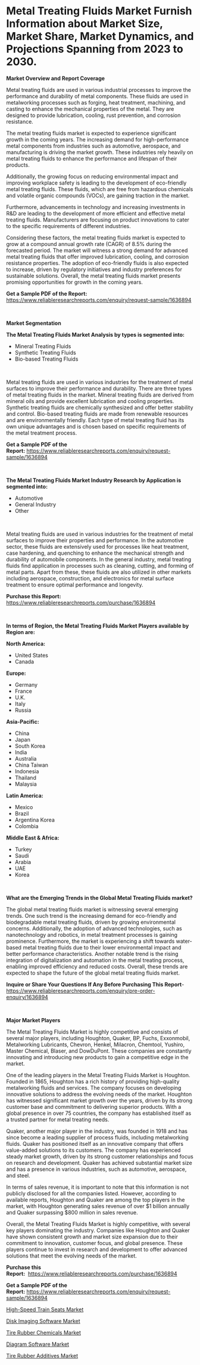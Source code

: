 <p><h1>Metal Treating Fluids Market Furnish Information about Market Size, Market Share, Market Dynamics, and Projections Spanning from 2023 to 2030.</h1></p><p><strong>Market Overview and Report Coverage</strong></p>
<p><p>Metal treating fluids are used in various industrial processes to improve the performance and durability of metal components. These fluids are used in metalworking processes such as forging, heat treatment, machining, and casting to enhance the mechanical properties of the metal. They are designed to provide lubrication, cooling, rust prevention, and corrosion resistance.</p><p>The metal treating fluids market is expected to experience significant growth in the coming years. The increasing demand for high-performance metal components from industries such as automotive, aerospace, and manufacturing is driving the market growth. These industries rely heavily on metal treating fluids to enhance the performance and lifespan of their products.</p><p>Additionally, the growing focus on reducing environmental impact and improving workplace safety is leading to the development of eco-friendly metal treating fluids. These fluids, which are free from hazardous chemicals and volatile organic compounds (VOCs), are gaining traction in the market.</p><p>Furthermore, advancements in technology and increasing investments in R&D are leading to the development of more efficient and effective metal treating fluids. Manufacturers are focusing on product innovations to cater to the specific requirements of different industries.</p><p>Considering these factors, the metal treating fluids market is expected to grow at a compound annual growth rate (CAGR) of 8.5% during the forecasted period. The market will witness a strong demand for advanced metal treating fluids that offer improved lubrication, cooling, and corrosion resistance properties. The adoption of eco-friendly fluids is also expected to increase, driven by regulatory initiatives and industry preferences for sustainable solutions. Overall, the metal treating fluids market presents promising opportunities for growth in the coming years.</p></p>
<p><strong>Get a Sample PDF of the Report:</strong> <a href="https://www.reliableresearchreports.com/enquiry/request-sample/1636894">https://www.reliableresearchreports.com/enquiry/request-sample/1636894</a></p>
<p>&nbsp;</p>
<p><strong>Market Segmentation</strong></p>
<p><strong>The Metal Treating Fluids Market Analysis by types is segmented into:</strong></p>
<p><ul><li>Mineral Treating Fluids</li><li>Synthetic Treating Fluids</li><li>Bio-based Treating Fluids</li></ul></p>
<p>&nbsp;</p>
<p><p>Metal treating fluids are used in various industries for the treatment of metal surfaces to improve their performance and durability. There are three types of metal treating fluids in the market. Mineral treating fluids are derived from mineral oils and provide excellent lubrication and cooling properties. Synthetic treating fluids are chemically synthesized and offer better stability and control. Bio-based treating fluids are made from renewable resources and are environmentally friendly. Each type of metal treating fluid has its own unique advantages and is chosen based on specific requirements of the metal treatment process.</p></p>
<p><strong>Get a Sample PDF of the Report:</strong>&nbsp;<a href="https://www.reliableresearchreports.com/enquiry/request-sample/1636894">https://www.reliableresearchreports.com/enquiry/request-sample/1636894</a></p>
<p>&nbsp;</p>
<p><strong>The Metal Treating Fluids Market Industry Research by Application is segmented into:</strong></p>
<p><ul><li>Automotive</li><li>General Industry</li><li>Other</li></ul></p>
<p>&nbsp;</p>
<p><p>Metal treating fluids are used in various industries for the treatment of metal surfaces to improve their properties and performance. In the automotive sector, these fluids are extensively used for processes like heat treatment, case hardening, and quenching to enhance the mechanical strength and durability of automobile components. In the general industry, metal treating fluids find application in processes such as cleaning, cutting, and forming of metal parts. Apart from these, these fluids are also utilized in other markets including aerospace, construction, and electronics for metal surface treatment to ensure optimal performance and longevity.</p></p>
<p><strong>Purchase this Report:</strong>&nbsp; <a href="https://www.reliableresearchreports.com/purchase/1636894">https://www.reliableresearchreports.com/purchase/1636894</a></p>
<p>&nbsp;</p>
<p><strong>In terms of Region, the Metal Treating Fluids Market Players available by Region are:</strong></p>
<p>
    <p> <strong> North America: </strong>
        <ul>
            <li>United States</li>
            <li>Canada</li>
        </ul>
        </p> 
    <p> <strong> Europe: </strong>
        <ul>
            <li>Germany</li>
            <li>France</li>
            <li>U.K.</li>
            <li>Italy</li>
            <li>Russia</li>
        </ul>
        </p> 
    <p> <strong> Asia-Pacific: </strong>
        <ul>
            <li>China</li>
            <li>Japan</li>
            <li>South Korea</li>
            <li>India</li>
            <li>Australia</li>
            <li>China Taiwan</li>
            <li>Indonesia</li>
            <li>Thailand</li>
            <li>Malaysia</li>
        </ul>
        </p> 
    <p> <strong> Latin America: </strong>
        <ul>
            <li>Mexico</li>
            <li>Brazil</li>
            <li>Argentina Korea</li>
            <li>Colombia</li>
        </ul>
        </p> 
    <p> <strong> Middle East & Africa: </strong>
        <ul>
            <li>Turkey</li>
            <li>Saudi</li>
            <li>Arabia</li>
            <li>UAE</li>
            <li>Korea</li>
        </ul>
    </p>
    </p>
<p>&nbsp;</p>
<p><strong>What are the Emerging Trends in the Global Metal Treating Fluids market?</strong></p>
<p><p>The global metal treating fluids market is witnessing several emerging trends. One such trend is the increasing demand for eco-friendly and biodegradable metal treating fluids, driven by growing environmental concerns. Additionally, the adoption of advanced technologies, such as nanotechnology and robotics, in metal treatment processes is gaining prominence. Furthermore, the market is experiencing a shift towards water-based metal treating fluids due to their lower environmental impact and better performance characteristics. Another notable trend is the rising integration of digitalization and automation in the metal treating process, enabling improved efficiency and reduced costs. Overall, these trends are expected to shape the future of the global metal treating fluids market.</p></p>
<p><strong>Inquire or Share Your Questions If Any Before Purchasing This Report</strong>- <a href="https://www.reliableresearchreports.com/enquiry/pre-order-enquiry/1636894">https://www.reliableresearchreports.com/enquiry/pre-order-enquiry/1636894</a></p>
<p>&nbsp;</p>
<p><strong>Major Market Players</strong></p>
<p><p>The Metal Treating Fluids Market is highly competitive and consists of several major players, including Houghton, Quaker, BP, Fuchs, Exxonmobil, Metalworking Lubricants, Chevron, Henkel, Milacron, Chemtool, Yushiro, Master Chemical, Blaser, and DowDuPont. These companies are constantly innovating and introducing new products to gain a competitive edge in the market.</p><p>One of the leading players in the Metal Treating Fluids Market is Houghton. Founded in 1865, Houghton has a rich history of providing high-quality metalworking fluids and services. The company focuses on developing innovative solutions to address the evolving needs of the market. Houghton has witnessed significant market growth over the years, driven by its strong customer base and commitment to delivering superior products. With a global presence in over 75 countries, the company has established itself as a trusted partner for metal treating needs.</p><p>Quaker, another major player in the industry, was founded in 1918 and has since become a leading supplier of process fluids, including metalworking fluids. Quaker has positioned itself as an innovative company that offers value-added solutions to its customers. The company has experienced steady market growth, driven by its strong customer relationships and focus on research and development. Quaker has achieved substantial market size and has a presence in various industries, such as automotive, aerospace, and steel.</p><p>In terms of sales revenue, it is important to note that this information is not publicly disclosed for all the companies listed. However, according to available reports, Houghton and Quaker are among the top players in the market, with Houghton generating sales revenue of over $1 billion annually and Quaker surpassing $800 million in sales revenue.</p><p>Overall, the Metal Treating Fluids Market is highly competitive, with several key players dominating the industry. Companies like Houghton and Quaker have shown consistent growth and market size expansion due to their commitment to innovation, customer focus, and global presence. These players continue to invest in research and development to offer advanced solutions that meet the evolving needs of the market.</p></p>
<p><strong>Purchase this Report:</strong>&nbsp;&nbsp;<a href="https://www.reliableresearchreports.com/purchase/1636894">https://www.reliableresearchreports.com/purchase/1636894</a></p>
<p></p>
<p><strong>Get a Sample PDF of the Report:</strong>&nbsp;<a href="https://www.reliableresearchreports.com/enquiry/request-sample/1636894">https://www.reliableresearchreports.com/enquiry/request-sample/1636894</a></p>
<p><p><a href="https://www.linkedin.com/pulse/high-speed-train-seats-market-size-share-global-analysis-elsie/">High-Speed Train Seats Market</a></p><p><a href="https://medium.com/@besaagolli28/disk-imaging-software-market-competitive-analysis-market-trends-and-forecast-to-2030-1659a0a8e94b">Disk Imaging Software Market</a></p><p><a href="https://www.linkedin.com/pulse/tire-rubber-chemicals-market-insights-players-forecast-till-y93ve/">Tire Rubber Chemicals Market</a></p><p><a href="https://medium.com/@yjwzfixtb68151/diagram-software-market-opportunities-and-strategies-forecast-for-period-from-2023-2030-2ba5831e08f7">Diagram Software Market</a></p><p><a href="https://www.linkedin.com/pulse/tire-rubber-additives-market-share-amp-new-trends-analysis-qnrje/">Tire Rubber Additives Market</a></p></p>